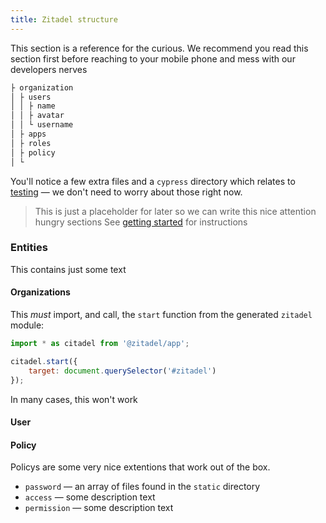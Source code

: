 ```yaml
---
title: Zitadel structure
---
```


This section is a reference for the curious. We recommend you read this section first before reaching to your mobile phone and mess with our developers nerves

```bash
├ organization
│ ├ users
│ │ ├ name
│ │ ├ avatar
│ │ └ username
│ ├ apps
│ ├ roles
│ ├ policy
│ └ 
```

You'll notice a few extra files and a `cypress` directory which relates to [testing](zitadel#Testing) — we don't need to worry about those right now.

> This is just a placeholder for later so we can write this nice attention hungry sections See [getting started](zitadel#Getting_started) for instructions

### Entities

This contains just some text

#### Organizations

This *must* import, and call, the `start` function from the generated `zitadel` module:

```js
import * as citadel from '@zitadel/app';

citadel.start({
	target: document.querySelector('#zitadel')
});
```

In many cases, this won't work 

#### User

#### Policy

Policys are some very nice extentions that work out of the box.


* `password` — an array of files found in the `static` directory
* `access` — some description text
* `permission` — some description text

